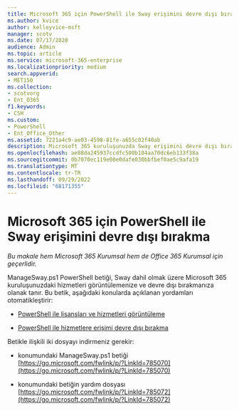```yaml
---
title: Microsoft 365 için PowerShell ile Sway erişimini devre dışı bırakma
ms.author: kvice
author: kelleyvice-msft
manager: scotv
ms.date: 07/17/2020
audience: Admin
ms.topic: article
ms.service: microsoft-365-enterprise
ms.localizationpriority: medium
search.appverid:
- MET150
ms.collection:
- scotvorg
- Ent_O365
f1.keywords:
- CSH
ms.custom:
- PowerShell
- Ent_Office_Other
ms.assetid: 7221a4c9-ae03-4598-81fe-a655c02f40ab
description: Microsoft 365 kuruluşunuzda Sway erişimini devre dışı bırakmanıza olanak tanıyan ManageSway.ps1 PowerShell betiğini nereden indireceğinizi öğrenin.
ms.openlocfilehash: ae88da245937ccdfc500b184aa70dc6eb133f38a
ms.sourcegitcommit: 0b7070ec119e00e0dafe030bbfbef0ae5c9afa19
ms.translationtype: MT
ms.contentlocale: tr-TR
ms.lasthandoff: 09/29/2022
ms.locfileid: "68171355"
---
```

# <a name="disable-access-to-sway-with-powershell-for-microsoft-365"></a>Microsoft 365 için PowerShell ile Sway erişimini devre dışı bırakma

*Bu makale hem Microsoft 365 Kurumsal hem de Office 365 Kurumsal için geçerlidir.*

ManageSway.ps1 PowerShell betiği, Sway dahil olmak üzere Microsoft 365 kuruluşunuzdaki hizmetleri görüntülemenize ve devre dışı bırakmanıza olanak tanır. Bu betik, aşağıdaki konularda açıklanan yordamları otomatikleştirir:
  
- [PowerShell ile lisansları ve hizmetleri görüntüleme](view-licenses-and-services-with-microsoft-365-powershell.md)
    
- [PowerShell ile hizmetlere erişimi devre dışı bırakma](disable-access-to-services-with-microsoft-365-powershell.md)
    
Betikle ilişkili iki dosyayı indirmeniz gerekir:
  
- konumundaki ManageSway.ps1 betiği [https://go.microsoft.com/fwlink/p/?LinkId=785070](https://go.microsoft.com/fwlink/p/?LinkId=785070)
    
- konumundaki betiğin yardım dosyası [https://go.microsoft.com/fwlink/p/?LinkId=785072](https://go.microsoft.com/fwlink/p/?LinkId=785072)
    

